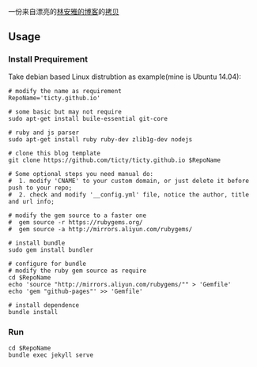 一份来自漂亮的[林安雅的博客](http://painterlin.com/)的[拷贝](https://github.com/lay1010/lay1010.github.io)  

## Usage
### Install Prequirement
Take debian based Linux distrubtion as example(mine is Ubuntu 14.04):

    # modify the name as requirement
    RepoName='ticty.github.io'

    # some basic but may not require
    sudo apt-get install buile-essential git-core

    # ruby and js parser
    sudo apt-get install ruby ruby-dev zlib1g-dev nodejs

    # clone this blog template
    git clone https://github.com/ticty/ticty.github.io $RepoName

    # Some optional steps you need manual do:
    #  1. modify 'CNAME' to your custom domain, or just delete it before push to your repo;
    #  2. check and modify '__config.yml' file, notice the author, title and url info;

    # modify the gem source to a faster one
    #  gem source -r https://rubygems.org/
    #  gem source -a http://mirrors.aliyun.com/rubygems/

    # install bundle
    sudo gem install bundler

    # configure for bundle
    # modify the ruby gem source as require
    cd $RepoName
    echo 'source "http://mirrors.aliyun.com/rubygems/"" > 'Gemfile'
    echo 'gem "github-pages"' >> 'Gemfile'

    # install dependence
    bundle install

### Run
    cd $RepoName
    bundle exec jekyll serve

